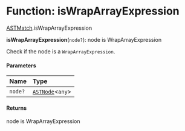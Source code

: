 # Function: isWrapArrayExpression

[ASTMatch](/auto-docs/editor/modules/ASTMatch.md).isWrapArrayExpression

**isWrapArrayExpression**(`node?`): node is WrapArrayExpression

Check if the node is a `WrapArrayExpression`.

#### Parameters

| Name | Type |
| :------ | :------ |
| `node?` | [`ASTNode`](/auto-docs/editor/classes/ASTNode.md)<`any`> |

#### Returns

node is WrapArrayExpression
